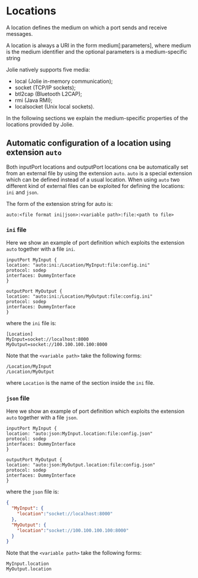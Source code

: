 # Locations

A location defines the medium on which a port sends and receive messages.

A location is always a URI in the form medium\[:parameters\], where medium is the medium identifier and the optional parameters is a medium-specific string

Jolie natively supports five media:

* local \(Jolie in-memory communication\);
* socket \(TCP/IP sockets\);
* btl2cap \(Bluetooth L2CAP\);
* rmi \(Java RMI\);
* localsocket \(Unix local sockets\).

In the following sections we explain the medium-specific properties of the locations provided by Jolie.

## Automatic configuration of a location using extension `auto`

Both inputPort locations and outputPort locations cna be automatically set from an external file by using the extension `auto`. `auto` is a special extension which can be defined instead of a usual location. When using `auto` two different kind of external files can be exploited for defining the locations: `ini` and `json`.

The form of the extension string for auto is:

```jolie
auto:<file format ini|json>:<variable path>:file:<path to file>
```

### `ini` file

Here we show an example of port definition which exploits the extension `auto` together with a file `ini`.

```jolie
inputPort MyInput {
location: "auto:ini:/Location/MyInput:file:config.ini"
protocol: sodep
interfaces: DummyInterface
}

outputPort MyOutput {
location: "auto:ini:/Location/MyOutput:file:config.ini"
protocol: sodep
interfaces: DummyInterface
}
```

where the `ini` file is:

```text
[Location]
MyInput=socket://localhost:8000
MyOutput=socket://100.100.100.100:8000
```

Note that the `<variable path>` take the following forms:

```text
/Location/MyInput
/Location/MyOutput
```

where `Location` is the name of the section inside the `ini` file.

### `json` file

Here we show an example of port definition which exploits the extension `auto` together with a file `json`.

```jolie
inputPort MyInput {
location: "auto:json:MyInput.location:file:config.json"
protocol: sodep
interfaces: DummyInterface
}

outputPort MyOutput {
location: "auto:json:MyOutput.location:file:config.json"
protocol: sodep
interfaces: DummyInterface
}
```

where the `json` file is:

```json
{
  "MyInput": {
    "location":"socket://localhost:8000"
  },
  "MyOutput": {
    "location":"socket://100.100.100.100:8000"
  }
}
```

Note that the `<variable path>` take the following forms:

```text
MyInput.location
MyOutput.location
```

